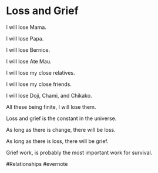 # Loss and Grief

I will lose Mama.

I will lose Papa.

I will lose Bernice.

I will lose Ate Mau.

I will lose my close relatives.

I will lose my close friends.

I will lose Doji, Chami, and Chikako.

All these being finite, I will lose them.

Loss and grief is the constant in the universe.

As long as there is change, there will be loss.

As long as there is loss, there will be grief.

Grief work, is probably the most important work for survival.

\#Relationships #evernote

